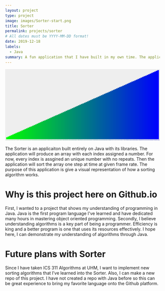 ```yaml
---
layout: project
type: project
image: images/Sorter-start.png
title: Sorter
permalink: projects/sorter
# All dates must be YYYY-MM-DD format!
date: 2019-12-18
labels:
  - Java
summary: A fun application that I have built in my own time. The application sorts an array of numbers.
---
```


<img class="ui centered image" src="../images/Sorter-finish.png" />
          
The Sorter is an applicaiton built entirely on Java with its libraries. The application will produce an array with each index assigned a number. For now, every index is assgined an unique number with no repeats. Then the application will sort the array one step at time at given frame rate. The purpose of this application is give a visual representation of how a sorting algorithm works. 

<h1>Why is this project here on Github.io</h1>
First, I wanted to a project that shows my understanding of programming in Java. Java is the first program language I've learned and have dedicated many hours in mastering object oriented programming. Secondly, I believe understanding algorithms is a key part of being a programmer. Efficiency is king and a better program is one that uses its resources effectively. I hope here, I can demonstrate my understanding of algorithms through Java.

<h1>Future plans with Sorter</h1>
Since I have taken ICS 311 Algorithms at UHM, I want to implement new sorting algorithms that I’ve learned into the Sorter. Also, I can make a new repo of this project. I have not created a repo with Java before so this can be great experience to bring my favorite language onto the Github platform.
